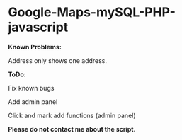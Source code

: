# Google-Maps-mySQL-PHP-javascript


**Known Problems:**

Address only shows one address. 



**ToDo:**

Fix known bugs

Add admin panel

Click and mark add functions (admin panel)




**Please do not contact me about the script.**

